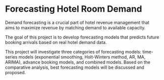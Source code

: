 # Forecasting Hotel Room Demand

Demand forecasting is a crucial part of hotel revenue management that aims to maximize revenue by matching demand to available capacity. 

The goal of this project is to develop forecasting models that predicts future booking arrivals based on real hotel demand data. 

This project will investigate three categories of forecasting models: 
time-series models (exponential smoothing, Holt-Winters method, AR, MA, ARIMA), advance booking models, and combined models. 
Based on the comparative analysis, best forecasting models will be discussed and proposed.
